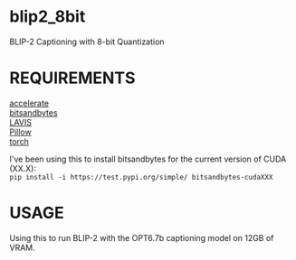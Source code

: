 # blip2_8bit
BLIP-2 Captioning with 8-bit Quantization

# REQUIREMENTS
[accelerate](https://github.com/huggingface/accelerate) \
[bitsandbytes](https://github.com/TimDettmers/bitsandbytes) \
[LAVIS](https://github.com/salesforce/LAVIS) \
[Pillow](https://github.com/python-pillow/Pillow) \
[torch](https://pytorch.org/)

I've been using this to install bitsandbytes for the current version of CUDA (XX.X): \
`pip install -i https://test.pypi.org/simple/ bitsandbytes-cudaXXX`

# USAGE
Using this to run BLIP-2 with the OPT6.7b captioning model on 12GB of VRAM.
